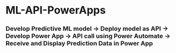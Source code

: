 # ML-API-PowerApps

### Develop Predictive ML model -> Deploy model as API -> Develop Power App -> API call using Power Automate -> Receive and Display Prediction Data in Power App
